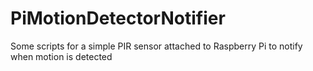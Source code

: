 # PiMotionDetectorNotifier
Some scripts for a simple PIR sensor attached to Raspberry Pi to notify when motion is detected
